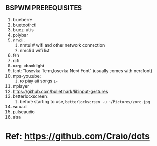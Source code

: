 ## BSPWM PREREQUISITES
1. blueberry
2. bluetoothctl
3. bluez-utils
4. polybar
5. nmcli:
    1. nmtui  # wifi and other network connection
    2. nmcli d wifi list
6. feh
7. rofi
8. xorg-xbacklight
9. font: "Iosevka Term,Iosevka Nerd Font" (usually comes with nerdfont)
10. mps-youtube:
    1. to play all songs `1-`
11. mplayer
12. https://github.com/bulletmark/libinput-gestures
13. betterlockscreen:
    1. before starting to use, `betterlockscreen -u ~/Pictures/zoro.jpg`
14. wmctrl
15. pulseaudio
16. [alsa](alsa)

# Ref: https://github.com/Craio/dots
